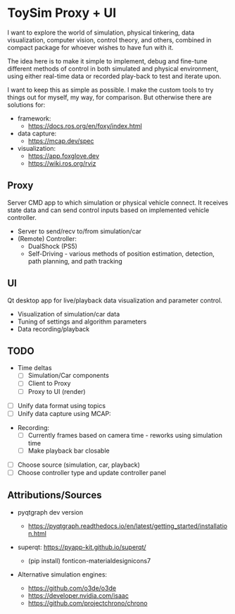 # ToySim Proxy + UI

I want to explore the world of simulation, physical tinkering, data visualization,
computer vision, control theory, and others, combined in compact package for whoever wishes to have fun with it.

The idea here is to make it simple to implement, debug and fine-tune different
methods of control in both simulated and physical environment, using either real-time
data or recorded play-back to test and iterate upon.

I want to keep this as simple as possible. I make the custom tools to try things out for myself, my way, for comparison. But otherwise there are solutions
for:
 - framework:
   - https://docs.ros.org/en/foxy/index.html
 - data capture:
   - https://mcap.dev/spec
 - visualization:
   - https://app.foxglove.dev
   - https://wiki.ros.org/rviz

## Proxy

Server CMD app to which simulation or physical vehicle connect. It receives state data and can send control inputs based on implemented vehicle controller.

- Server to send/recv to/from simulation/car  
- (Remote) Controller:
  - DualShock (PS5)
  - Self-Driving - various methods of position estimation, detection, path planning, and path tracking

## UI
Qt desktop app for live/playback data visualization and parameter control.

- Visualization of simulation/car data
- Tuning of settings and algorithm parameters
- Data recording/playback

## TODO

- Time deltas
  - [ ] Simulation/Car components
  - [ ] Client to Proxy
  - [ ] Proxy to UI (render)
- [ ] Unify data format using topics
- [ ] Unify data capture using MCAP:
- Recording:
  - [ ] Currently frames based on camera time - reworks using simulation time
  - [ ] Make playback bar closable
- [ ] Choose source (simulation, car, playback)
- [ ] Choose controller type and update controller panel

## Attributions/Sources

- pyqtgraph dev version
  - https://pyqtgraph.readthedocs.io/en/latest/getting_started/installation.html
- superqt: https://pyapp-kit.github.io/superqt/
  - (pip install) fonticon-materialdesignicons7

- Alternative simulation engines:
  - https://github.com/o3de/o3de
  - https://developer.nvidia.com/isaac
  - https://github.com/projectchrono/chrono